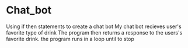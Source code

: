 # Chat_bot
 Using if then statements to create a chat bot
 My chat bot recieves user's favorite type of drink
 The program then returns a response to the users's favorite drink.
 the program runs in a loop until to stop
